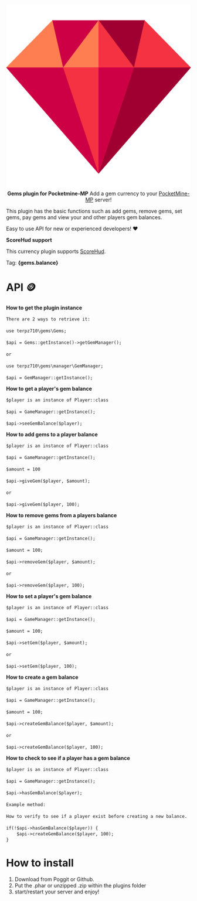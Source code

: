 <p align="center">
    <a href="https://github.com/Terpz710/Gems"><img src="https://github.com/Terpz710/Gems/blob/main/icon.png"></img></a><br>
    <b>Gems plugin for Pocketmine-MP</b>
<a 

Add a gem currency to your [PocketMine-MP](https://pmmp.io) server!

This plugin has the basic functions such as add gems, remove gems, set gems, pay gems and view your and other players gem balances.

Easy to use API for new or experienced developers! ❤️

**ScoreHud support**

This currency plugin supports [ScoreHud](https://poggit.pmmp.io/p/scorehud).

Tag: **{gems.balance}**

# API 🪙
**How to get the plugin instance**
```
There are 2 ways to retrieve it:

use terpz710\gems\Gems;

$api = Gems::getInstance()->getGemManager();

or

use terpz710\gems\manager\GemManager;

$api = GemManager::getInstance();
```

**How to get a player's gem balance**
```
$player is an instance of Player::class

$api = GameManager::getInstance();

$api->seeGemBalance($player);
```

**How to add gems to a player balance**
```
$player is an instance of Player::class

$api = GameManager::getInstance();

$amount = 100

$api->giveGem($player, $amount);

or

$api->giveGem($player, 100);
```

**How to remove gems from a players balance**
```
$player is an instance of Player::class

$api = GameManager::getInstance();

$amount = 100;

$api->removeGem($player, $amount);

or

$api->removeGem($player, 100);
```

**How to set a player's gem balance**
```
$player is an instance of Player::class

$api = GameManager::getInstance();

$amount = 100;

$api->setGem($player, $amount);

or

$api->setGem($player, 100);
```

**How to create a gem balance**
```
$player is an instance of Player::class

$api = GameManager::getInstance();

$amount = 100;

$api->createGemBalance($player, $amount);

or

$api->createGemBalance($player, 100);
```

**How to check to see if a player has a gem balance**
```
$player is an instance of Player::class

$api = GameManager::getInstance();

$api->hasGemBalance($player);

Example method:

How to verify to see if a player exist before creating a new balance.

if(!$api->hasGemBalance($player)) {
    $api->createGemBalance($player, 100);
}
```

# How to install
1. Download from Poggit or Github.
2. Put the .phar or unzipped .zip within the plugins folder
3. start/restart your server and enjoy!
